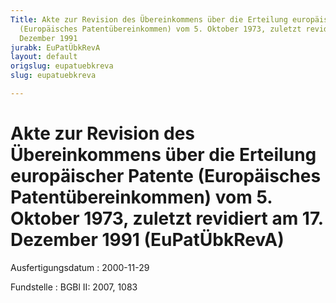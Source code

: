 ```yaml
---
Title: Akte zur Revision des Übereinkommens über die Erteilung europäischer Patente
  (Europäisches Patentübereinkommen) vom 5. Oktober 1973, zuletzt revidiert am 17.
  Dezember 1991
jurabk: EuPatÜbkRevA
layout: default
origslug: eupatuebkreva
slug: eupatuebkreva

---
```


# Akte zur Revision des Übereinkommens über die Erteilung europäischer Patente (Europäisches Patentübereinkommen) vom 5. Oktober 1973, zuletzt revidiert am 17. Dezember 1991 (EuPatÜbkRevA)

Ausfertigungsdatum
:   2000-11-29

Fundstelle
:   BGBl II: 2007, 1083

